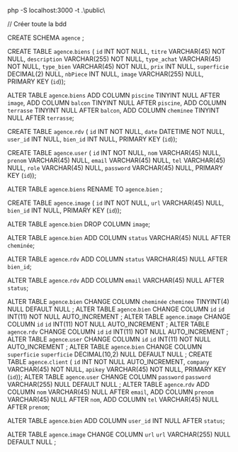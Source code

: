 php -S localhost:3000 -t .\public\

// Créer toute la bdd

CREATE SCHEMA `agence` ;

CREATE TABLE `agence`.`biens` (
`id` INT NOT NULL,
`titre` VARCHAR(45) NOT NULL,
`description` VARCHAR(255) NOT NULL,
`type_achat` VARCHAR(45) NOT NULL,
`type_bien` VARCHAR(45) NOT NULL,
`prix` INT NULL,
`superficie` DECIMAL(2) NULL,
`nbPiece` INT NULL,
`image` VARCHAR(255) NULL,
PRIMARY KEY (`id`));

ALTER TABLE `agence`.`biens` 
ADD COLUMN `piscine` TINYINT NULL AFTER `image`,
ADD COLUMN `balcon` TINYINT NULL AFTER `piscine`,
ADD COLUMN `terrasse` TINYINT NULL AFTER `balcon`,
ADD COLUMN `cheminee` TINYINT NULL AFTER `terrasse`;

CREATE TABLE `agence`.`rdv` (
`id` INT NOT NULL,
`date` DATETIME NOT NULL,
`user_id` INT NULL,
`bien_id` INT NULL,
PRIMARY KEY (`id`));

CREATE TABLE `agence`.`user` (
`id` INT NOT NULL,
`nom` VARCHAR(45) NULL,
`prenom` VARCHAR(45) NULL,
`email` VARCHAR(45) NULL,
`tel` VARCHAR(45) NULL,
`role` VARCHAR(45) NULL,
`password` VARCHAR(45) NULL,
PRIMARY KEY (`id`));

ALTER TABLE `agence`.`biens` 
RENAME TO  `agence`.`bien` ;

CREATE TABLE `agence`.`image` (
`id` INT NOT NULL,
`url` VARCHAR(45) NULL,
`bien_id` INT NULL,
PRIMARY KEY (`id`));

ALTER TABLE `agence`.`bien` 
DROP COLUMN `image`;

ALTER TABLE `agence`.`bien` 
ADD COLUMN `status` VARCHAR(45) NULL AFTER `cheminée`;

ALTER TABLE `agence`.`rdv` 
ADD COLUMN `status` VARCHAR(45) NULL AFTER `bien_id`;

ALTER TABLE `agence`.`rdv` 
ADD COLUMN `email` VARCHAR(45) NULL AFTER `status`;

ALTER TABLE `agence`.`bien` 
CHANGE COLUMN `cheminée` `cheminee` TINYINT(4) NULL DEFAULT NULL ;
ALTER TABLE `agence`.`bien` 
CHANGE COLUMN `id` `id` INT(11) NOT NULL AUTO_INCREMENT ;
ALTER TABLE `agence`.`image` 
CHANGE COLUMN `id` `id` INT(11) NOT NULL AUTO_INCREMENT ;
ALTER TABLE `agence`.`rdv` 
CHANGE COLUMN `id` `id` INT(11) NOT NULL AUTO_INCREMENT ;
ALTER TABLE `agence`.`user` 
CHANGE COLUMN `id` `id` INT(11) NOT NULL AUTO_INCREMENT ;
ALTER TABLE `agence`.`bien` 
CHANGE COLUMN `superficie` `superficie` DECIMAL(10,2) NULL DEFAULT NULL ;
CREATE TABLE `agence`.`client` (
  `id` INT NOT NULL AUTO_INCREMENT,
  `company` VARCHAR(45) NOT NULL,
  `apikey` VARCHAR(45) NOT NULL,
  PRIMARY KEY (`id`));
ALTER TABLE `agence`.`user` 
CHANGE COLUMN `password` `password` VARCHAR(255) NULL DEFAULT NULL ;
ALTER TABLE `agence`.`rdv` 
ADD COLUMN `nom` VARCHAR(45) NULL AFTER `email`,
ADD COLUMN `prenom` VARCHAR(45) NULL AFTER `nom`,
ADD COLUMN `tel` VARCHAR(45) NULL AFTER `prenom`;

ALTER TABLE `agence`.`bien` 
ADD COLUMN `user_id` INT NULL AFTER `status`;

ALTER TABLE `agence`.`image` 
CHANGE COLUMN `url` `url` VARCHAR(255) NULL DEFAULT NULL ;
